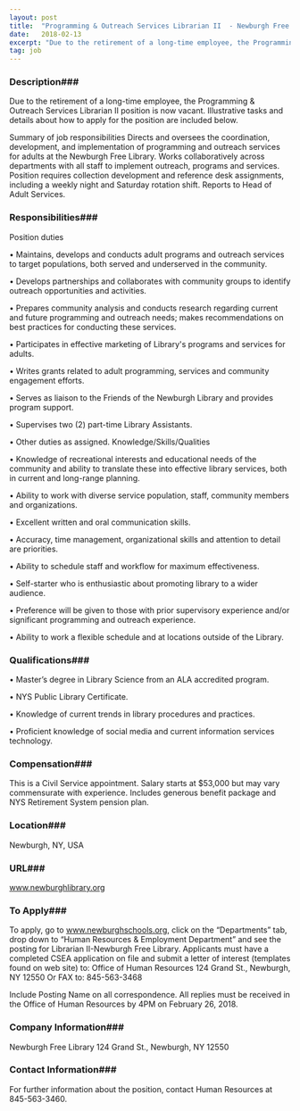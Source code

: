 ```yaml
---
layout: post
title:  "Programming & Outreach Services Librarian II  - Newburgh Free Library"
date:   2018-02-13
excerpt: "Due to the retirement of a long-time employee, the Programming & Outreach Services Librarian II position is now vacant. Illustrative tasks and details about how to apply for the position are included below. Summary of job responsibilities Directs and oversees the coordination, development, and implementation of programming and outreach services..."
tag: job
---
```


### Description###

Due to the retirement of a long-time employee, the Programming & Outreach Services Librarian II position is now vacant. Illustrative tasks and details about how to apply for the position are included below.
 
Summary of job responsibilities
Directs and oversees the coordination, development, and implementation of programming and outreach services for adults at the Newburgh Free Library. Works collaboratively across departments with all staff to implement outreach, programs and services. Position requires collection development and reference desk assignments, including a weekly night and Saturday rotation shift. Reports to Head of Adult Services.



### Responsibilities###

Position duties

• 	Maintains, develops and conducts adult programs and outreach services to target populations, both served and underserved in the community.

• 	Develops partnerships and collaborates with community groups to identify outreach opportunities and activities.

• 	Prepares community analysis and conducts research regarding current and future programming and outreach needs; makes recommendations on best practices for conducting these services.

• 	Participates in effective marketing of Library's programs and services for adults.

• 	Writes grants related to adult programming, services and community engagement efforts.

• 	Serves as liaison to the Friends of the Newburgh Library and provides program support.

• 	Supervises two (2) part-time Library Assistants.

• 	Other duties as assigned.
Knowledge/Skills/Qualities

• 	Knowledge of recreational interests and educational needs of the community and ability to translate these into effective library services, both in current and long-range planning.

• 	Ability to work with diverse service population, staff, community members and organizations.

• 	Excellent written and oral communication skills.

• 	Accuracy, time management, organizational skills and attention to detail are priorities.

• 	Ability to schedule staff and workflow for maximum effectiveness.

• 	Self-starter who is enthusiastic about promoting library to a wider audience.

• 	Preference will be given to those with prior supervisory experience and/or significant programming and outreach experience.

• 	Ability to work a flexible schedule and at locations outside of the Library.



### Qualifications###


• 	Master’s degree in Library Science from an ALA accredited program.

• 	NYS Public Library Certificate.

• 	Knowledge of current trends in library procedures and practices.

• 	Proficient knowledge of social media and current information services technology.



### Compensation###

This is a Civil Service appointment. Salary starts at $53,000 but may vary commensurate with experience.  Includes generous benefit package and NYS Retirement System pension plan.


### Location###

Newburgh, NY, USA


### URL###

www.newburghlibrary.org

### To Apply###

To apply, go to www.newburghschools.org, click on the “Departments” tab, drop down to “Human Resources & Employment Department” and see the posting for Librarian II-Newburgh Free Library.  Applicants must have a completed CSEA application on file and submit a letter of interest (templates found on web site) to: 
Office of Human Resources
124 Grand St., Newburgh, NY 12550              Or FAX to:  845-563-3468
 
Include Posting Name on all correspondence.
All replies must be received in the Office of Human Resources by 4PM on February 26, 2018. 


### Company Information###

Newburgh Free Library
124 Grand St., Newburgh, NY 12550              



### Contact Information###

For further information about the position, contact Human Resources at 845-563-3460.


